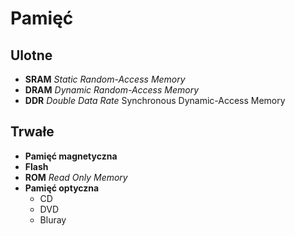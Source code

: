 # Pamięć

## Ulotne

- **SRAM** *Static Random-Access Memory*
- **DRAM** *Dynamic Random-Access Memory*
- **DDR**  *Double Data Rate* Synchronous Dynamic-Access Memory

## Trwałe

- **Pamięć magnetyczna**
- **Flash**
- **ROM** *Read Only Memory*
- **Pamięć optyczna**
  - CD
  - DVD
  - Bluray